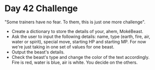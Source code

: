 # Day 42 Challenge

"Some trainers have no fear. To them, this is just one more challenge".

+ Create a dictionary to store the details of your, ahem, MokéBeast.
+ Ask the user to input the following details: name, type (earth, fire, air, water or spirit), special move, starting HP and starting MP. For now we're just taking in one set of values for one beast.
+ Output the beast's details.
+ Check the beast's type and change the color of the text accordingly. Fire is red, water is blue, air is white. You decide on the others.